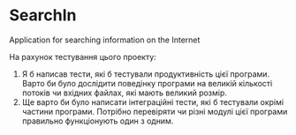 # SearchIn
Application for searching information on the Internet

На рахунок тестування цього проекту:
1) Я б написав тести, які б тестували продуктивність цієї програми. Варто би було дослідити поведінку програми на великій кількості потоків чи вхідних файлах, які мають великий розмір. 
2) Ще варто би було написати інтеграційні тести, які б тестували окрімі частини програми. Потрібно перевіряти чи різні модулі цієї програми правильно функціонують один з одним. 
